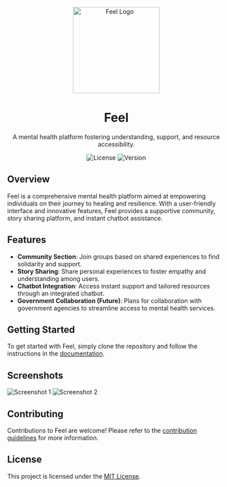 <!-- Feel Logo -->
<p align="center">
  <img src="feel_logo.png" alt="Feel Logo" width="200" height="200">
</p>

<!-- Title -->
<h1 align="center">Feel</h1>

<!-- Description -->
<p align="center">A mental health platform fostering understanding, support, and resource accessibility.</p>

<!-- Badges -->
<p align="center">
  <img src="https://img.shields.io/badge/license-MIT-green" alt="License">
  <img src="https://img.shields.io/badge/version-v1.0-blue" alt="Version">
</p>

## Overview

Feel is a comprehensive mental health platform aimed at empowering individuals on their journey to healing and resilience. With a user-friendly interface and innovative features, Feel provides a supportive community, story sharing platform, and instant chatbot assistance.

## Features

- **Community Section**: Join groups based on shared experiences to find solidarity and support.
- **Story Sharing**: Share personal experiences to foster empathy and understanding among users.
- **Chatbot Integration**: Access instant support and tailored resources through an integrated chatbot.
- **Government Collaboration (Future)**: Plans for collaboration with government agencies to streamline access to mental health services.

## Getting Started

To get started with Feel, simply clone the repository and follow the instructions in the [documentation](docs/README.md).

## Screenshots

![Screenshot 1](![image](https://github.com/Samriddhi15/feel_web/assets/106501626/a741f2fd-21f6-411b-9dab-9621b9d596b6)
)
![Screenshot 2](![image](https://github.com/Samriddhi15/feel_web/assets/106501626/c42f898f-fe61-4b19-93ea-2f194c5ebc76)
)

## Contributing

Contributions to Feel are welcome! Please refer to the [contribution guidelines](CONTRIBUTING.md) for more information.

## License

This project is licensed under the [MIT License](LICENSE).
